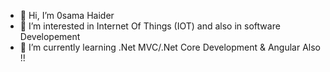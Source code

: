 - 👋 Hi, I’m 0sama Haider
- 👀 I’m interested in Internet Of Things (IOT) and also in software Developement
- 🌱 I’m currently learning .Net MVC/.Net Core Development & Angular Also !!


